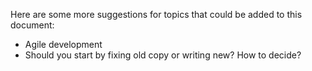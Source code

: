 Here are some more suggestions for topics that could be added to this document: 

* Agile development
* Should you start by fixing old copy or writing new? How to decide?
